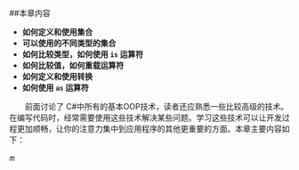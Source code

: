##本章内容

* **如何定义和使用集合**
* **可以使用的不同类型的集合**
* **如何比较类型，如何使用 `is` 运算符**
* **如何比较值，如何重载运算符**
* **如何定义和使用转换**
* **如何使用 `as` 运算符**

&emsp;&emsp;前面讨论了 C#中所有的基本OOP技术，读者还应熟悉一些比较高级的技术。在编写代码时，经常需要使用这些技术解决某些问题。学习这些技术可以让开发过程更加顺畅，让你的注意力集中到应用程序的其他更重要的方面。本章主要内容如下：







🔚